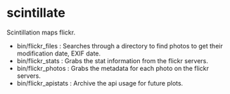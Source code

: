scintillate
===========

Scintillation maps flickr.


* bin/flickr_files    : Searches through a directory to find photos to get
                         their modification date, EXIF date.
* bin/flickr_stats    : Grabs the stat information from the flickr servers. 
* bin/flickr_photos   : Grabs the metadata for each photo on the flickr servers.
* bin/flickr_apistats : Archive the api usage for future plots.


